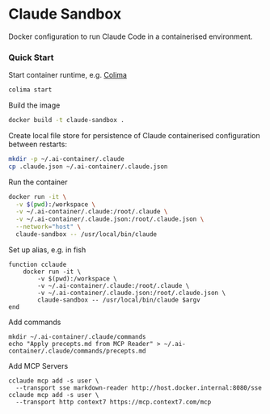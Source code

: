 # Claude Sandbox

Docker configuration to run Claude Code in a containerised environment.

### Quick Start

Start container runtime, e.g. [Colima](https://github.com/abiosoft/colima)

```sh
colima start
```

Build the image

```sh
docker build -t claude-sandbox .
```

Create local file store for persistence of Claude containerised configuration
between restarts:

```sh
mkdir -p ~/.ai-container/.claude
cp .claude.json ~/.ai-container/.claude.json
```

Run the container

```sh
docker run -it \
  -v $(pwd):/workspace \
  -v ~/.ai-container/.claude:/root/.claude \
  -v ~/.ai-container/.claude.json:/root/.claude.json \
  --network="host" \
  claude-sandbox -- /usr/local/bin/claude
```

Set up alias, e.g. in fish

```fish
function cclaude
    docker run -it \
        -v $(pwd):/workspace \
        -v ~/.ai-container/.claude:/root/.claude \
        -v ~/.ai-container/.claude.json:/root/.claude.json \
        claude-sandbox -- /usr/local/bin/claude $argv
end

```

Add commands

```
mkdir ~/.ai-container/.claude/commands
echo "Apply precepts.md from MCP Reader" > ~/.ai-container/.claude/commands/precepts.md
```

Add MCP Servers

```
cclaude mcp add -s user \
  --transport sse markdown-reader http://host.docker.internal:8080/sse
cclaude mcp add -s user \
  --transport http context7 https://mcp.context7.com/mcp
```
